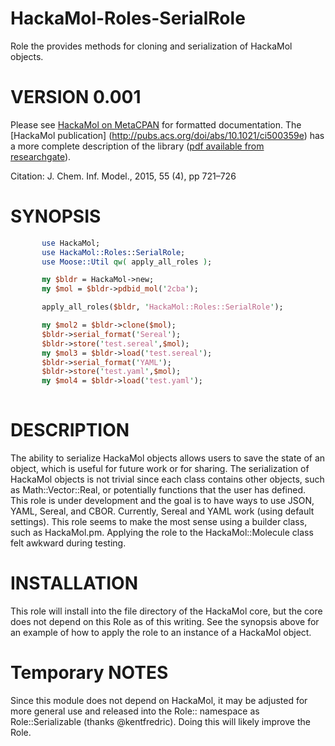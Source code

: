 HackaMol-Roles-SerialRole
========
Role the provides methods for cloning and serialization of HackaMol objects.

VERSION 0.001
============
       
Please see [HackaMol on MetaCPAN](https://metacpan.org/release/HackaMol) for formatted documentation.  The [HackaMol publication] (http://pubs.acs.org/doi/abs/10.1021/ci500359e) has a more complete description of the library ([pdf available from researchgate](http://www.researchgate.net/profile/Demian_Riccardi/publication/273778191_HackaMol_an_object-oriented_Modern_Perl_library_for_molecular_hacking_on_multiple_scales/links/550ebec60cf27526109e6ade.pdf )). 

Citation: J. Chem. Inf. Model., 2015, 55 (4), pp 721–726 
       
SYNOPSIS
========
```perl
       use HackaMol;
       use HackaMol::Roles::SerialRole;
       use Moose::Util qw( apply_all_roles );

       my $bldr = HackaMol->new;
       my $mol = $bldr->pdbid_mol('2cba');

       apply_all_roles($bldr, 'HackaMol::Roles::SerialRole');

       my $mol2 = $bldr->clone($mol);
       $bldr->serial_format('Sereal');
       $bldr->store('test.sereal',$mol);
       my $mol3 = $bldr->load('test.sereal');
       $bldr->serial_format('YAML');
       $bldr->store('test.yaml',$mol);
       my $mol4 = $bldr->load('test.yaml');
      
``` 

DESCRIPTION
============
The ability to serialize HackaMol objects allows users to save the state of an object, which is useful for future work or for sharing.  The serialization of HackaMol objects is not trivial since each class contains other objects, such as Math::Vector::Real, or potentially functions that the user has defined.  This role is under development and the goal is to have ways to use JSON, YAML, Sereal, and CBOR. Currently, Sereal and YAML work (using default settings).  This role seems to make the most sense using a builder class, such as HackaMol.pm.  Applying the role to the HackaMol::Molecule class felt awkward during testing. 
      
 
INSTALLATION
============
This role will install into the file directory of the HackaMol core, but the core does not depend on this Role as of this writing.  See the synopsis above for an example of how to apply the role to an instance of a HackaMol object.

Temporary NOTES
===============
Since this module does not depend on HackaMol, it may be adjusted for more general use and released into the Role:: namespace as Role::Serializable (thanks @kentfredric).  Doing this will likely improve the Role.



